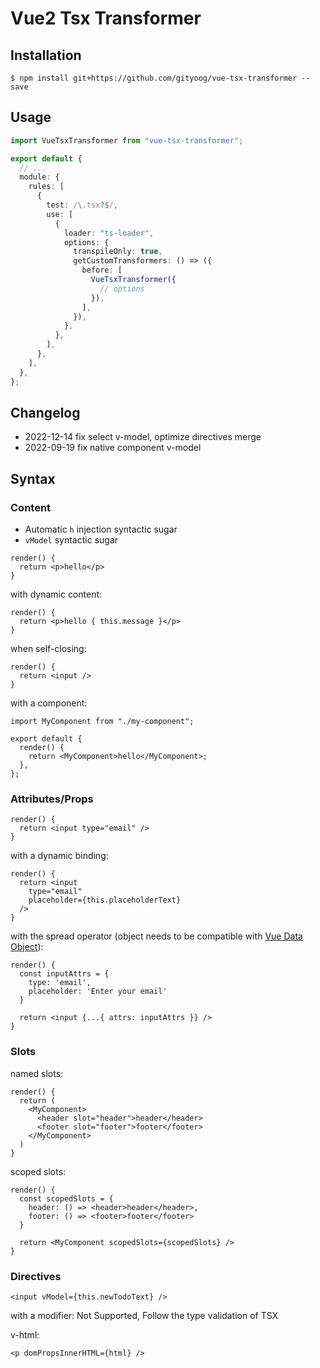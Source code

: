 # Vue2 Tsx Transformer

## Installation

```
$ npm install git+https://github.com/gityoog/vue-tsx-transformer --save
```

## Usage

```ts
import VueTsxTransformer from "vue-tsx-transformer";

export default {
  // ...
  module: {
    rules: [
      {
        test: /\.tsx?$/,
        use: [
          {
            loader: "ts-loader",
            options: {
              transpileOnly: true,
              getCustomTransformers: () => ({
                before: [
                  VueTsxTransformer({
                    // options
                  }),
                ],
              }),
            },
          },
        ],
      },
    ],
  },
};
```

## Changelog

- 2022-12-14 fix select v-model, optimize directives merge
- 2022-09-19 fix native component v-model

## Syntax

### Content

- Automatic `h` injection syntactic sugar
- `vModel` syntactic sugar

```tsx
render() {
  return <p>hello</p>
}
```

with dynamic content:

```tsx
render() {
  return <p>hello { this.message }</p>
}
```

when self-closing:

```tsx
render() {
  return <input />
}
```

with a component:

```tsx
import MyComponent from "./my-component";

export default {
  render() {
    return <MyComponent>hello</MyComponent>;
  },
};
```

### Attributes/Props

```tsx
render() {
  return <input type="email" />
}
```

with a dynamic binding:

```tsx
render() {
  return <input
    type="email"
    placeholder={this.placeholderText}
  />
}
```

with the spread operator (object needs to be compatible with [Vue Data Object](https://v2.vuejs.org/v2/guide/render-function.html#The-Data-Object-In-Depth)):

```tsx
render() {
  const inputAttrs = {
    type: 'email',
    placeholder: 'Enter your email'
  }

  return <input {...{ attrs: inputAttrs }} />
}
```

### Slots

named slots:

```tsx
render() {
  return (
    <MyComponent>
      <header slot="header">header</header>
      <footer slot="footer">footer</footer>
    </MyComponent>
  )
}
```

scoped slots:

```tsx
render() {
  const scopedSlots = {
    header: () => <header>header</header>,
    footer: () => <footer>footer</footer>
  }

  return <MyComponent scopedSlots={scopedSlots} />
}
```

### Directives

```tsx
<input vModel={this.newTodoText} />
```

with a modifier: Not Supported, Follow the type validation of TSX

v-html:

```tsx
<p domPropsInnerHTML={html} />
```
